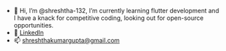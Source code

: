 - 👋 Hi, I’m @shreshtha-132, I’m currently learning flutter development and I have a knack for competitive coding, looking out for open-source opportunities.
- 👀 [LinkedIn](https://www.linkedin.com/in/shreshtha-kumar-gupta-75a0201b6)
- 📫 shreshthakumargupta@gmail.com

<!---
shreshtha-132/shreshtha-132 is a ✨ special ✨ repository because its `README.md` (this file) appears on your GitHub profile.
You can click the Preview link to take a look at your changes.
--->
